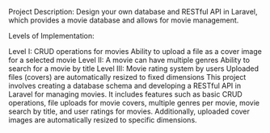 Project Description:
Design your own database and RESTful API in Laravel, which provides a movie database and allows for movie management.

Levels of Implementation:

Level I:
CRUD operations for movies
Ability to upload a file as a cover image for a selected movie
Level II:
A movie can have multiple genres
Ability to search for a movie by title
Level III:
Movie rating system by users
Uploaded files (covers) are automatically resized to fixed dimensions
This project involves creating a database schema and developing a RESTful API in Laravel for managing movies. It includes features such as basic CRUD operations, file uploads for movie covers, multiple genres per movie, movie search by title, and user ratings for movies. Additionally, uploaded cover images are automatically resized to specific dimensions.
